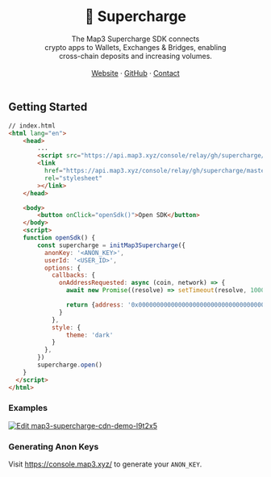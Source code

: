 <h1 align='center'>💸 Supercharge</h1>

<div align='center'>The Map3 Supercharge SDK connects<br/>crypto apps to Wallets, Exchanges & Bridges,
enabling<br/>cross-chain deposits and increasing volumes.</div>
<br/>
<div align="center">
<a href="https://map3.xyz/supercharge">Website</a> 
<span> · </span>
<a href="https://github.com/map3xyz/supercharge">GitHub</a> 
<span> · </span>
<a href="https://cal.com/amadeo-map3/discovery">Contact</a>
</div>
<br/>

## Getting Started

```html
// index.html
<html lang="en">
    <head>
        ...
        <script src="https://api.map3.xyz/console/relay/gh/supercharge/master/dist/global/index.js"></script>
        <link
          href="https://api.map3.xyz/console/relay/gh/supercharge/master/dist/index.css"
          rel="stylesheet"
        ></link>
    </head>

    <body>
        <button onClick="openSdk()">Open SDK</button>
    </body>
    <script>
    function openSdk() {
        const supercharge = initMap3Supercharge({
          anonKey: '<ANON_KEY>',
          userId: '<USER_ID>',
          options: {
            callbacks: {
              onAddressRequested: async (coin, network) => {
                await new Promise((resolve) => setTimeout(resolve, 1000));

                return {address: '0x0000000000000000000000000000000000000000'};
              }
            },
            style: {
                theme: 'dark'
            }
          },
        })
        supercharge.open()
    }
  </script>
</html>
```

### Examples

[![Edit map3-supercharge-cdn-demo-l9t2x5](https://codesandbox.io/static/img/play-codesandbox.svg)](https://codesandbox.io/s/map3-supercharge-cdn-demo-l9t2x5)

### Generating Anon Keys

Visit https://console.map3.xyz/ to generate your `ANON_KEY`.
